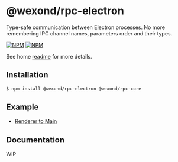 # @wexond/rpc-electron

Type-safe communication between Electron processes.
No more remembering IPC channel names, parameters order and their types.

[![NPM](https://img.shields.io/npm/v/@wexond/rpc-electron.svg?style=flat-square)](https://www.npmjs.com/package/@wexond/rpc-electron)
[![NPM](https://img.shields.io/npm/dm/@wexond/rpc-electron?style=flat-square)](https://www.npmjs.com/package/@wexond/rpc-electron)

See home [readme](https://github.com/wexond/rpc) for more details.

## Installation

```bash
$ npm install @wexond/rpc-electron @wexond/rpc-core
```

## Example

- [Renderer to Main](/examples/renderer-to-main)

## Documentation

WIP
